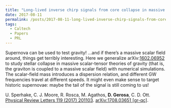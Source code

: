 ```yaml
---
title: "Long-lived inverse chirp signals from core collapse in massive scalar-tensor gravity"
date: 2017-08-11
permalink: /posts/2017-08-11-long-lived-inverse-chirp-signals-from-core-collapse-in-massive-scalar-tensor-gravity
tags:
  - Caltech
  - Papers
  - PRL
---
```


Supernova can be used to test gravity! …and if there’s a massive scalar field around, things get terribly interesting. Here we generalize arXiv:[1602.06952](<http://arxiv.org/abs/arXiv:1602.06952>) to study stellar collapse in massive scalar-tensor theories of gravity (that is, the graviton is coupled to a massive scalar field) with numerical simulations. The scalar-field mass introduces a dispersion relation, and different GW frequencies travel at different speeds. It might even make sense to target historic supernovae: maybe the tail of the signal is still coming to us!

U. Sperhake, C. J. Moore, R. Rosca, M. Agathos, **D. Gerosa**, C. D. Ott.\
[Physical Review Letters 119 (2017) 201103](http://dx.doi.org/10.1103/PhysRevLett.119.201103). [arXiv:1708.03651 [gr-qc]](https://arxiv.org/abs/1708.03651).